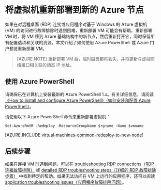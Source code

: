 <properties 
	pageTitle="重新部署 Windows 虚拟机 |Azure" 
	description="说明如何通过重新部署 Windows 虚拟机来缓解 RDP 连接问题。" 
	services="virtual-machines-windows" 
	documentationCenter="virtual-machines" 
	authors="iainfoulds" 
	manager="timlt"
	tags="azure-resource-manager,top-support-issue" 
/>
	

<tags 
	ms.service="virtual-machines-windows" 
	ms.devlang="na" 
	ms.topic="support-article" 
	ms.tgt_pltfrm="vm-windows"
	ms.workload="infrastructure" 
	ms.date="09/19/2016" 
	wacn.date="11/21/2016" 
	ms.author="iainfou" 
/>


# 将虚拟机重新部署到新的 Azure 节点

如果在对远程桌面 (RDP) 连接或应用程序对基于 Windows 的 Azure 虚拟机 (VM) 的访问进行故障排除时遇到困难，重新部署 VM 可能会有帮助。重新部署 VM 时，将 VM 移到 Azure 基础结构中的新节点，然后重新打开它，同时保留所有配置选项和关联的资源。本文介绍了如何使用 Azure PowerShell 或 Azure 门户预览重新部署 VM。

> [AZURE.NOTE] 重新部署 VM 后，临时磁盘都将丢失，并将更新与虚拟网络接口相关联的动态 IP 地址。

## 使用 Azure PowerShell

请确保已在计算机上安装最新的 Azure PowerShell 1.x。有关详细信息，请阅读[《How to install and configure Azure PowerShell》（如何安装和配置 Azure PowerShell）](/documentation/articles/powershell-install-configure/)。

请使用以下 Azure PowerShell 命令来重新部署虚拟机：

	Set-AzureRmVM -Redeploy -ResourceGroupName $rgname -Name $vmname 


[AZURE.INCLUDE [virtual-machines-common-redeploy-to-new-node](../../includes/virtual-machines-common-redeploy-to-new-node.md)]


## 后续步骤
如果在连接 VM 时遇到问题，可以在 [troubleshooting RDP connections（RDP 连接故障排除）](/documentation/articles/virtual-machines-windows-troubleshoot-rdp-connection/) 或 [detailed RDP troubleshooting steps（详细的 RDP 故障排除步骤）](/documentation/articles/virtual-machines-windows-detailed-troubleshoot-rdp/) 中找到特定的帮助。如果无法访问在 VM 上运行的应用程序，还可以阅读 [application troubleshooting issues（应用程序故障排除问题）](/documentation/articles/virtual-machines-windows-troubleshoot-app-connection/)。

<!---HONumber=Mooncake_0808_2016-->